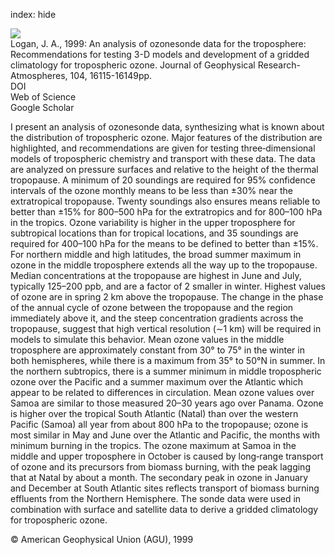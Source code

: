 index: hide

<div class="Citation">
    <div class="Citation-thumb CitationThumb-linked"  data-href="https://doi.org/10.1029/1998jd100096">
      <img src="https://static.claimspace.cloud/climate-study-static/refs/thumbs/8/Logan_1999-thumb.png" />
    </div>

  <div class="Citation-body">
    <div class="Citation-text">Logan, J. A., 1999: An analysis of ozonesonde data for the troposphere: Recommendations for testing 3-D models and development of a gridded climatology for tropospheric ozone. <span class="Article-journal">Journal of Geophysical Research-Atmospheres, </span><span class="Article-volume">104, </span>16115-16149pp.</div>
    <div class="Citation-links">
      <div class="CitationLink" data-href="https://doi.org/10.1029/1998jd100096">
        <div class="CitationLink-icon CitationLink-Doi"></div>
        <div class="CitationLink-text">DOI</div>
      </div>
      <div class="CitationLink" data-href="http://cel.webofknowledge.com/InboundService.do?customersID=atyponcel&smartRedirect=yes&mode=FullRecord&IsProductCode=Yes&product=CEL&Init=Yes&Func=Frame&action=retrieve&SrcApp=literatum&SrcAuth=atyponcel&SID=7CNc3cIRaBKjGbSujFM&UT=WOS:000081535000018">
        <div class="CitationLink-icon CitationLink-Isi"></div>
        <div class="CitationLink-text">Web of Science</div>
      </div>
      <div class="CitationLink" data-href="https://scholar.google.com/scholar?q=10.1029/1998jd100096">
        <div class="CitationLink-icon CitationLink-Scholar"></div>
        <div class="CitationLink-text">Google Scholar</div>
      </div>
    </div>
  </div>
</div>

I present an analysis of ozonesonde data, synthesizing what is known about the distribution of tropospheric ozone. Major features of the distribution are highlighted, and recommendations are given for testing three‐dimensional models of tropospheric chemistry and transport with these data. The data are analyzed on pressure surfaces and relative to the height of the thermal tropopause. A minimum of 20 soundings are required for 95% confidence intervals of the ozone monthly means to be less than ±30% near the extratropical tropopause. Twenty soundings also ensures means reliable to better than ±15% for 800–500 hPa for the extratropics and for 800–100 hPa in the tropics. Ozone variability is higher in the upper troposphere for subtropical locations than for tropical locations, and 35 soundings are required for 400–100 hPa for the means to be defined to better than ±15%. For northern middle and high latitudes, the broad summer maximum in ozone in the middle troposphere extends all the way up to the tropopause. Median concentrations at the tropopause are highest in June and July, typically 125–200 ppb, and are a factor of 2 smaller in winter. Highest values of ozone are in spring 2 km above the tropopause. The change in the phase of the annual cycle of ozone between the tropopause and the region immediately above it, and the steep concentration gradients across the tropopause, suggest that high vertical resolution (∼1 km) will be required in models to simulate this behavior. Mean ozone values in the middle troposphere are approximately constant from 30° to 75° in the winter in both hemispheres, while there is a maximum from 35° to 50°N in summer. In the northern subtropics, there is a summer minimum in middle tropospheric ozone over the Pacific and a summer maximum over the Atlantic which appear to be related to differences in circulation. Mean ozone values over Samoa are similar to those measured 20–30 years ago over Panama. Ozone is higher over the tropical South Atlantic (Natal) than over the western Pacific (Samoa) all year from about 800 hPa to the tropopause; ozone is most similar in May and June over the Atlantic and Pacific, the months with minimum burning in the tropics. The ozone maximum at Samoa in the middle and upper troposphere in October is caused by long‐range transport of ozone and its precursors from biomass burning, with the peak lagging that at Natal by about a month. The secondary peak in ozone in January and December at South Atlantic sites reflects transport of biomass burning effluents from the Northern Hemisphere. The sonde data were used in combination with surface and satellite data to derive a gridded climatology for tropospheric ozone.

<div class="Citation-copy">
&copy; American Geophysical Union (AGU), 1999
</div>